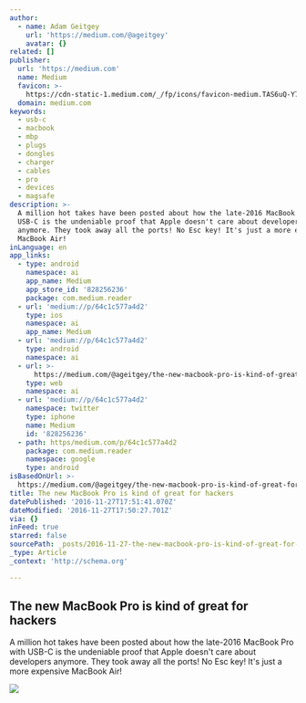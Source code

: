 ```yaml
---
author:
  - name: Adam Geitgey
    url: 'https://medium.com/@ageitgey'
    avatar: {}
related: []
publisher:
  url: 'https://medium.com'
  name: Medium
  favicon: >-
    https://cdn-static-1.medium.com/_/fp/icons/favicon-medium.TAS6uQ-Y7kcKgi0xjcYHXw.ico
  domain: medium.com
keywords:
  - usb-c
  - macbook
  - mbp
  - plugs
  - dongles
  - charger
  - cables
  - pro
  - devices
  - magsafe
description: >-
  A million hot takes have been posted about how the late-2016 MacBook Pro with
  USB-C is the undeniable proof that Apple doesn't care about developers
  anymore. They took away all the ports! No Esc key! It's just a more expensive
  MacBook Air!
inLanguage: en
app_links:
  - type: android
    namespace: ai
    app_name: Medium
    app_store_id: '828256236'
    package: com.medium.reader
  - url: 'medium://p/64c1c577a4d2'
    type: ios
    namespace: ai
    app_name: Medium
  - url: 'medium://p/64c1c577a4d2'
    type: android
    namespace: ai
  - url: >-
      https://medium.com/@ageitgey/the-new-macbook-pro-is-kind-of-great-for-hackers-64c1c577a4d2
    type: web
    namespace: ai
  - url: 'medium://p/64c1c577a4d2'
    namespace: twitter
    type: iphone
    name: Medium
    id: '828256236'
  - path: https/medium.com/p/64c1c577a4d2
    package: com.medium.reader
    namespace: google
    type: android
isBasedOnUrl: >-
  https://medium.com/@ageitgey/the-new-macbook-pro-is-kind-of-great-for-hackers-64c1c577a4d2#.voalhik3n
title: The new MacBook Pro is kind of great for hackers
datePublished: '2016-11-27T17:51:41.070Z'
dateModified: '2016-11-27T17:50:27.701Z'
via: {}
inFeed: true
starred: false
sourcePath: _posts/2016-11-27-the-new-macbook-pro-is-kind-of-great-for-hackers.md
_type: Article
_context: 'http://schema.org'

---
```

<article style=""><h1>The new MacBook Pro is kind of great for hackers</h1><p>A million hot takes have been posted about how the late-2016 MacBook Pro with USB-C is the undeniable proof that Apple doesn't care about developers anymore. They took away all the ports! No Esc key! It's just a more expensive MacBook Air!</p><img src="https://cdn-images-1.medium.com/max/1200/1*yke89ulZ8dRyKeN2p94dIA.jpeg" /></article>